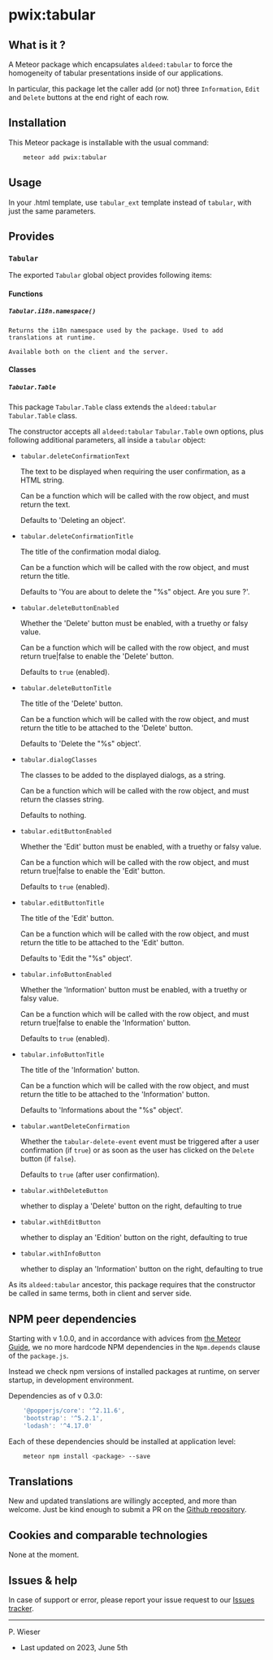 # pwix:tabular

## What is it ?

A Meteor package which encapsulates `aldeed:tabular` to force the homogeneity of tabular presentations inside of our applications.

In particular, this package let the caller add (or not) three `Information`, `Edit` and `Delete` buttons at the end right of each row.

## Installation

This Meteor package is installable with the usual command:

```sh
    meteor add pwix:tabular
```

## Usage

In your .html template, use `tabular_ext` template instead of `tabular`, with just the same parameters.

## Provides

### `Tabular`

The exported `Tabular` global object provides following items:

#### Functions

##### `Tabular.i18n.namespace()`

    Returns the i18n namespace used by the package. Used to add translations at runtime.

    Available both on the client and the server.

#### Classes

##### `Tabular.Table`

This package `Tabular.Table` class extends the `aldeed:tabular` `Tabular.Table` class.

The constructor accepts all `aldeed:tabular` `Tabular.Table` own options, plus following additional parameters, all inside a `tabular` object:

- `tabular.deleteConfirmationText`

    The text to be displayed when requiring the user confirmation, as a HTML string.

    Can be a function which will be called with the row object, and must return the text.

    Defaults to 'Deleting an object'.

- `tabular.deleteConfirmationTitle`

    The title of the confirmation modal dialog.

    Can be a function which will be called with the row object, and must return the title.

    Defaults to 'You are about to delete the "%s" object. Are you sure ?'.

- `tabular.deleteButtonEnabled`

    Whether the 'Delete' button must be enabled, with a truethy or falsy value.

    Can be a function which will be called with the row object, and must return true|false to enable the 'Delete' button.

    Defaults to `true` (enabled).

- `tabular.deleteButtonTitle`

    The title of the 'Delete' button.

    Can be a function which will be called with the row object, and must return the title to be attached to the 'Delete' button.

    Defaults to 'Delete the "%s" object'.

- `tabular.dialogClasses`

    The classes to be added to the displayed dialogs, as a string.

    Can be a function which will be called with the row object, and must return the classes string.

    Defaults to nothing.

- `tabular.editButtonEnabled`

    Whether the 'Edit' button must be enabled, with a truethy or falsy value.

    Can be a function which will be called with the row object, and must return true|false to enable the 'Edit' button.

    Defaults to `true` (enabled).

- `tabular.editButtonTitle`

    The title of the 'Edit' button.

    Can be a function which will be called with the row object, and must return the title to be attached to the 'Edit' button.

    Defaults to 'Edit the "%s" object'.

- `tabular.infoButtonEnabled`

    Whether the 'Information' button must be enabled, with a truethy or falsy value.

    Can be a function which will be called with the row object, and must return true|false to enable the 'Information' button.

    Defaults to `true` (enabled).

- `tabular.infoButtonTitle`

    The title of the 'Information' button.

    Can be a function which will be called with the row object, and must return the title to be attached to the 'Information' button.

    Defaults to 'Informations about the "%s" object'.

- `tabular.wantDeleteConfirmation`

    Whether the `tabular-delete-event` event must be triggered after a user confirmation (if `true`) or as soon as the user has clicked on the `Delete` button (if `false`).

    Defaults to `true` (after user confirmation).

- `tabular.withDeleteButton`

    whether to display a 'Delete' button on the right, defaulting to true

- `tabular.withEditButton`

    whether to display an 'Edition' button on the right, defaulting to true

- `tabular.withInfoButton`

    whether to display an 'Information' button on the right, defaulting to true

As its `aldeed:tabular` ancestor, this package requires that the constructor be called in same terms, both in client and server side.

## NPM peer dependencies

Starting with v 1.0.0, and in accordance with advices from [the Meteor Guide](https://guide.meteor.com/writing-atmosphere-packages.html#peer-npm-dependencies), we no more hardcode NPM dependencies in the `Npm.depends` clause of the `package.js`.

Instead we check npm versions of installed packages at runtime, on server startup, in development environment.

Dependencies as of v 0.3.0:

```js
    '@popperjs/core': '^2.11.6',
    'bootstrap': '^5.2.1',
    'lodash': '^4.17.0'
```

Each of these dependencies should be installed at application level:

```sh
    meteor npm install <package> --save
```

## Translations

New and updated translations are willingly accepted, and more than welcome. Just be kind enough to submit a PR on the [Github repository](https://github.com/trychlos/pwix-tabular/pulls).

## Cookies and comparable technologies

None at the moment.

## Issues & help

In case of support or error, please report your issue request to our [Issues tracker](https://github.com/trychlos/pwix-tabular/issues).

---
P. Wieser
- Last updated on 2023, June 5th
